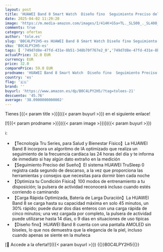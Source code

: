```yaml
---
layout: post
title: 'HUAWEI Band 8 Smart Watch  Diseño fino  Seguimiento Preciso del Sueño  Batería de 14 días  Compatible con Android e iOS  para Salud y Bienestar Versión Española  Rosa'
date: 2025-04-02 11:29:20
image: 'https://m.media-amazon.com/images/I/414K+G5a+TL._SL500_._SL400_.jpg'
comments: true
category: ofertas
author: 'tole.es'
slug: 'B0C4LPY2H5-es HUAWEI Band 8 Smart Watch Diseño fino Seguimiento Preciso...'
sku: 'B0C4LPY2H5-es'
tags: [ '749d7d8e-47fd-431e-8b51-348b70f767e2_0','749d7d8e-47fd-431e-8b51-348b70f767e2_9801','Arborist Merchandising Root','Deportes y aire libre','Electrónica','Electrónica y dispositivos para el deporte','Monitores de actividad','Self Service','Smartwatches','Special Features Stores','Tecnología para vestir','Wireless Category page - Wearables','android','🇪🇸', ]
actualPrice: 32.0 EUR
currency: EUR
price: 32.0
comparePrice: 59.0 EUR
prodname: 'HUAWEI Band 8 Smart Watch  Diseño fino  Seguimiento Preciso del Sueño  Batería de 14 días  Compatible con Android e iOS  para Salud y Bienestar Versión Española  Rosa'
country: 'es'
flag: '🇪🇸'
brand: ''
buyurl: 'https://www.amazon.es/dp/B0C4LPY2H5/?tag=tolees-21'
descuento: '45.76'
average: '38.0900000000002'
---
```


Tienes [{{< param title >}}]({{< param buyurl >}}) en el siguiente enlace!

[![{{< param prodname >}}]({{< param image >}})]({{< param buyurl >}})

ℹ️:

- 【Tecnología Tru Series, para Salud y Bienestar Físico】La HUAWEI Band 8 incorpora un algoritmo de IA optimizado que realiza un seguimiento de la frecuencia cardíaca las 24 horas del día y te informa de inmediato si hay algún dato extraño en la medición
- 【Seguimiento Preciso del Sueño】El sistema HUAWEI TruSleep 0 registra cada segundo de descanso, a la vez que proporciona las herramientas y consejos que necesitas para dormir bien cada noche
- 【Optimiza tu Condición Física】100 modos de entrenamiento a tu disposición; la pulsera de actividad reconocerá incluso cuando estés corriendo o caminando
- 【Carga Rápida Optimizada, Batería de Larga Duración】La HUAWEI Band 8 se carga hasta su capacidad máxima en solo 45 minutos, un 30% rápido; puede durar dos días enteros con una carga rápida de cinco minutos; una vez cargada por completo, la pulsera de actividad puede utilizarse hasta 14 días, o 9 días en situaciones de uso típicas
- 【Diseño fino】HUAWEI Band 8 cuenta con una pantalla AMOLED sin biseles, lo que nos demuestra que la elegancia de la piel, incluso cuando apenas se siente en la muñeca

[🛒 Accede a la oferta!!]({{< param buyurl >}})
{{<world>}}B0C4LPY2H5{{</world>}}
